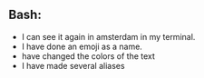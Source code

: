 ## Bash:

* I can see it again in amsterdam in my terminal.
* I have done an emoji as a name.
* have changed the colors of the text
* I have made several aliases


